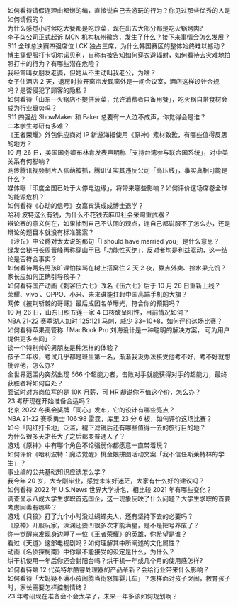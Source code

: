 如何看待请假连理由都懒的编，直接说自己去游玩的行为？你见过那些优秀的人是如何请假的？  
为什么感觉小时候吃大餐都是吃炒菜，现在出去大部分都是吃火锅烤肉?  
李子柒公司正式起诉 MCN 机构杭州微念，发生了什么？接下来事情会怎么发展？  
S11 全球总决赛四强席位 LCK 独占三席，为什么韩国赛区的整体始终难以撼动？  
博主穿便服打卡切尔诺贝利，自称有被告知如何穿衣避辐射，如何看待去灾难地拍照打卡的行为？有哪些潜在危险？  
我经常叫女朋友老婆，但她从不主动叫我老公，为啥？  
女子住酒店 2 天，退房时拉开窗帘发现窗外是一间会议室，酒店这样设计合规吗？是否侵犯了顾客的隐私？  
如何看待「山东一火锅店不提供菠菜，允许消费者自备用餐」，吃火锅自带食材会成为行业趋势吗？  
S11 四强战 ShowMaker 和 Faker 总要有一人泣不成声，你觉得会是谁？  
二本学生考研有多难？  
《王者荣耀》外包供应商对 IP 新游海报使用《原神》素材致歉，有哪些值得反思的地方？  
10 月 26 日，美国国务卿布林肯发表声明称「支持台湾参与联合国系统」，对中美关系有何影响？  
网传腾讯视频制片人张萌被抓，腾讯证实其违反公司「高压线」，事实真相可能是什么？  
媒体曝「印度全国已处于大停电边缘」，将带来哪些影响？如何评价这场席卷全球的能源危机？  
如何看待《心动的信号》女嘉宾洪成成博士退学？  
哈利·波特这么有钱，为什么不花钱去麻瓜社会采购重武器？  
辩论赛的意义何在，如果抽到自己不认同的观点，连自己都说服不了怎么办，还是辩论的题目本就没有标准答案？  
《沙丘》中公爵对太太说的那句「I should have married you」是什么意思？  
绿发会秘书长周晋峰再称穿山甲已「功能性灭绝」，反对者均是利益驱动，这一结论是否符合事实？  
如何看待两名男孩旷课怕挨骂在树上搭窝住 2 天 2 夜，靠点外卖、捡水果充饥？家长应如何正确引导孩子？  
如何看待国产动画《刺客伍六七》改名《伍六七》后于 10 月 26 日重新上线？  
荣耀、vivo 、OPPO、小米、未来谁能扛起中国高端手机的大旗？  
网传《披荆斩棘的哥哥》最后成团名单曝光，符合你的预期吗？  
10 月 26 日，山东日照五莲一家 4 口核酸呈阳性，目前情况如何？  
NBA 21-22 赛季湖人加时 125:121 马刺，威少 33+10+8，如何评价这场比赛？  
如何看待苹果高管称「MacBook Pro 刘海设计是一种聪明的解决方案， 可为用户提供更多空间」？  
谈一个特别帅的男朋友是种怎样的体验？  
孩子二年级，考试几乎都是班里第一名，渐渐我没办法接受他考不好，考不好就想批评他，怎么办?  
全世界范围内突然出现 666 个超能力者，击败对手就能获得对手的超能力，最终获胜者将如何自处？  
面试时对方岗位写的是 10K 月薪，可 HR 却说你不值这个价，怎么办？  
23 考研现在开始准备合适吗？  
北京 2022 冬奥会奖牌「同心」发布，它的设计有哪些亮点？  
NBA 21-22 赛季勇士 106:98 雷霆，库里 23 分 6 板，如何评价这场比赛？  
如今「网红打卡地」泛滥，褪下滤镜后还有哪些值得一去的旅行目的地？  
为什么很多天才长大了之后都变普通人了？  
游戏《原神》中有哪个角色不论强弱你都愿意一直带着玩？  
如何评价《哈利波特：魔法觉醒》桃金娘拼图活动文案「我不信任斯莱特林的学生」？  
事业编的公共基础知识应该怎么学？  
我今年 20 岁，大专刚毕业，感觉未来好迷茫，大家有什么好的建议吗？  
如何看待 2022 年 U.S.News 世界大学排名，相比较 2021 年有哪些变化？  
调查显示八成大学生求职首选国企，这一现象反映了什么问题？大学生求职的首要考虑因素有哪些？  
游戏《只狼》打了九个小时没过蝴蝶夫人，还有坚持下去的必要吗？  
《原神》开服玩家，深渊还要凹很多次才能满星，是不是把号养废了？  
你一觉醒来发现身边睡了一位《王者荣耀》的英雄，你希望是谁？  
看过《天道》这部电视剧吗？如何理解其中所阐述的文化属性？  
动画《名侦探柯南》中你最不能接受的设定是什么，为什么？  
烘干机使用一年后你还会封阳台吗？烘干机一年或几个月的使用感怎样?  
如何看待第 12 代英特尔酷睿处理器的产品革新？会给行业带来什么影响？  
如何看待「大妈疑不满小孩闹腾当街怒摔婴儿车」？怎样面对孩子哭闹，教育孩子时，家长需要怎样控制情绪？  
23 年考研现在准备会不会太早了，未来一年多该如何规划啊？  
